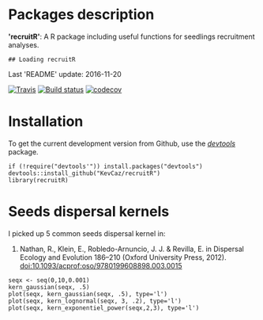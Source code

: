 Packages description
====================

**'recruitR'**: A R package including useful functions for seedlings
recruitment analyses.

    ## Loading recruitR

Last 'README' update: 2016-11-20

[![Travis](https://travis-ci.org/KevCaz/recruitR.svg?branch=master)](https://travis-ci.org/KevCaz/recruitR)
[![Build
status](https://ci.appveyor.com/api/projects/status/sk3sbvusvcyy0at0?svg=true)](https://ci.appveyor.com/project/KevCaz/recruitr)
[![codecov](https://codecov.io/gh/KevCaz/recruitR/branch/master/graphs/badge.svg)](https://codecov.io/gh/KevCaz/recruitR)

Installation
============

To get the current development version from Github, use the
[*devtools*](http://cran.r-project.org/web/packages/devtools/index.html)
package.

    if (!require("devtools'")) install.packages("devtools")
    devtools::install_github("KevCaz/recruitR")
    library(recruitR)

Seeds dispersal kernels
=======================

I picked up 5 common seeds dispersal kernel in:

1.  Nathan, R., Klein, E., Robledo-Arnuncio, J. J. & Revilla, E. in
    Dispersal Ecology and Evolution 186–210 (Oxford University
    Press, 2012).
    [doi:10.1093/acprof:oso/9780199608898.003.0015](https://doi.org/10.1093/acprof:oso/9780199608898.003.0015)

<!-- -->

    seqx <- seq(0,10,0.001)
    kern_gaussian(seqx, .5)
    plot(seqx, kern_gaussian(seqx, .5), type='l')
    plot(seqx, kern_lognormal(seqx, 3, .2), type='l')
    plot(seqx, kern_exponentiel_power(seqx,2,3), type='l')
